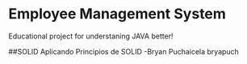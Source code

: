 # Employee Management System
Educational project for understaning JAVA better!

##SOLID
Aplicando Principios de SOLID
-Bryan Puchaicela bryapuch

